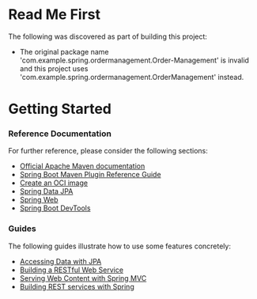 # Read Me First
The following was discovered as part of building this project:

* The original package name 'com.example.spring.ordermanagement.Order-Management' is invalid and this project uses 'com.example.spring.ordermanagement.OrderManagement' instead.

# Getting Started

### Reference Documentation
For further reference, please consider the following sections:

* [Official Apache Maven documentation](https://maven.apache.org/guides/index.html)
* [Spring Boot Maven Plugin Reference Guide](https://docs.spring.io/spring-boot/docs/3.1.9/maven-plugin/reference/html/)
* [Create an OCI image](https://docs.spring.io/spring-boot/docs/3.1.9/maven-plugin/reference/html/#build-image)
* [Spring Data JPA](https://docs.spring.io/spring-boot/docs/3.1.9/reference/htmlsingle/index.html#data.sql.jpa-and-spring-data)
* [Spring Web](https://docs.spring.io/spring-boot/docs/3.1.9/reference/htmlsingle/index.html#web)
* [Spring Boot DevTools](https://docs.spring.io/spring-boot/docs/3.1.9/reference/htmlsingle/index.html#using.devtools)

### Guides
The following guides illustrate how to use some features concretely:

* [Accessing Data with JPA](https://spring.io/guides/gs/accessing-data-jpa/)
* [Building a RESTful Web Service](https://spring.io/guides/gs/rest-service/)
* [Serving Web Content with Spring MVC](https://spring.io/guides/gs/serving-web-content/)
* [Building REST services with Spring](https://spring.io/guides/tutorials/rest/)

